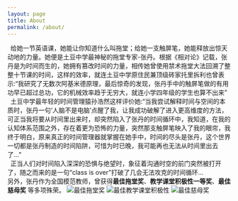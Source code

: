```yaml
---
layout: page
title: About
permalink: /about/
---
```

&ensp;给她一节英语课，她能让你知道什么叫拖堂；给她一支触屏笔，她能释放出惊天动地的力量。她便是土豆中学最神秘的拖堂专家-张丹。根据《相对论》记载，张丹是为时间而生的，她拥有篡改时间的力量，相传她曾使用禁术拖堂大法回溯了整整十节课的时间，这样的效率，就连土豆中学原住民兼顶级砖家托里拆利也曾表示:“我研究了无数次阿基米德原理，最后惊奇的发现，张丹手中的触屏笔做的有用功早已超过总功，它的机械效率趋于无穷大，就连小学四年级的学生也算不出来”\
&ensp;土豆中学最年轻的时间管理猿孙浩然这样评价她:“当我尝试解释时间与空间的本质时，张丹一句‘人脑不是电脑’点醒了我，让我成功破解了进入更高维度的方法，可正当我将要从时间里出来时，却突然陷入了张丹的时间循环中，我知道，在我的认知体系范围之外，存在着更为恐怖的力量，突然那支触屏笔映入了我的眼帘，我终于明白，原来真正的时间管理器就掌握在她手中，时间的尽头是张丹，这个世界一切都是张丹制造的时间陷阱，可惜为时已晚，我可能再也无法从时间里出去了...”\
&ensp;正当人们对时间陷入深深的恐惧与绝望时，象征着沟通时空的前门突然被打开了，随之而来的是一句“class is over”打破了几会无法攻克的时间循环...\
另外，张丹作为全国模范教师，曾获得**最佳拖堂奖**、**教学课堂积极性一等奖**、**最佳慈母奖** 等多项殊荣。
![最佳拖堂奖](https://img1.imgtp.com/2023/06/11/rwaWNRqx.png)
![最佳教学课堂积极性](https://img1.imgtp.com/2023/06/12/z2IkIkiQ.png)
![最佳慈母奖](https://img1.imgtp.com/2023/06/13/zNsr8Eb6.png)
